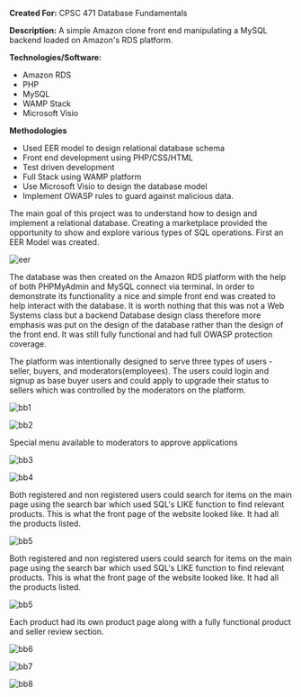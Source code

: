 **Created For:** CPSC 471 Database Fundamentals

**Description:** A simple Amazon clone front end manipulating a MySQL backend loaded on Amazon's RDS platform. 

**Technologies/Software:**
- Amazon RDS
- PHP
- MySQL
- WAMP Stack
- Microsoft Visio

**Methodologies**
- Used EER model to design relational database schema
- Front end development using PHP/CSS/HTML
- Test driven development 
- Full Stack using WAMP platform
- Use Microsoft Visio to design the database model
- Implement OWASP rules to guard against malicious data.

The main goal of this project was to understand how to design and implement a relational database. Creating a marketplace provided the opportunity to show and explore various types of SQL operations. First an EER Model was created. 

![eer](https://user-images.githubusercontent.com/5299394/29581245-f130c6c6-8735-11e7-989a-eb1ba1a1d472.png)

The database was then created on the Amazon RDS platform with the help of both PHPMyAdmin and MySQL connect via terminal. In order to demonstrate its functionality a nice and simple front end was created to help interact with the database. It is worth nothing that this was not a Web Systems class but a backend Database design class therefore more emphasis was put on the design of the database rather than the design of the front end. It was still fully functional and had full OWASP protection coverage.

The platform was intentionally designed to serve three types of users - seller, buyers, and moderators(employees). The users could login and signup as base buyer users and could apply to upgrade their status to sellers which was controlled by the moderators on the platform.

![bb1](https://user-images.githubusercontent.com/5299394/29581696-6b31606a-8737-11e7-8948-eddea7d19b71.png)

![bb2](https://user-images.githubusercontent.com/5299394/29581697-6b32c770-8737-11e7-9989-fbb76e09e1fc.png)

Special menu available to moderators to approve applications

![bb3](https://user-images.githubusercontent.com/5299394/29581699-6b37d4fe-8737-11e7-8d30-b103037b4644.png)

![bb4](https://user-images.githubusercontent.com/5299394/29581700-6b3a0076-8737-11e7-8466-17b67a380a9d.png)

Both registered and non registered users could search for items on the main page using the search bar which used SQL's LIKE function to find relevant products. This is what the front page of the website looked like. It had all the products listed. 

![bb5](https://user-images.githubusercontent.com/5299394/29581993-53ccaf0a-8738-11e7-90a4-03978a4bf200.png)


Both registered and non registered users could search for items on the main page using the search bar which used SQL's LIKE function to find relevant products. This is what the front page of the website looked like. It had all the products listed. 

![bb5](https://user-images.githubusercontent.com/5299394/29581993-53ccaf0a-8738-11e7-90a4-03978a4bf200.png)

Each product had its own product page along with a fully functional product and seller review section. 

![bb6](https://user-images.githubusercontent.com/5299394/29582135-cb1364f0-8738-11e7-81ff-fce2c5882d3a.png)

![bb7](https://user-images.githubusercontent.com/5299394/29582136-cb188a70-8738-11e7-8cc2-96d1511836e6.png)

![bb8](https://user-images.githubusercontent.com/5299394/29582137-cb1927d2-8738-11e7-8fdd-87f106d1a737.png)





